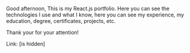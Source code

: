 Good afternoon, 
This is my React.js portfolio. Here you can see the technologies I use and what I know, here you can see my experience, my education, degree, certificates, projects, etc.

Thank your for your attention!



Link: [is hidden]
